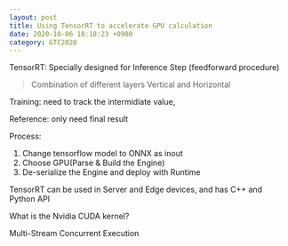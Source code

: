 ```yaml
---
layout: post
title: Using TensorRT to accelerate GPU calculation
date: 2020-10-06 18:18:23 +0900
category: GTC2020
---
```


TensorRT: Specially designed for Inference Step (feedforward procedure)

> Combination of different layers Vertical and Horizontal

Training: need to track the intermidiate value,

Reference: only need final result

Process:

1. Change tensorflow model to ONNX as inout
2. Choose GPU(Parse & Build the Engine)
3. De-serialize the Engine and deploy with Runtime

TensorRT can be used in Server and Edge devices, and has C++ and Python API

What is the Nvidia CUDA kernel?

Multi-Stream Concurrent Execution



